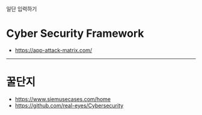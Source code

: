 일단 입력하기

# Cyber Security Framework

- https://app-attack-matrix.com/


---

# 꿀단지

- https://www.siemusecases.com/home
- https://github.com/real-eyes/Cybersecurity
